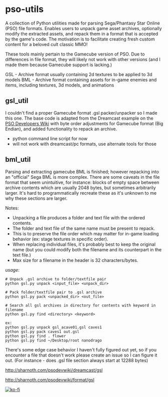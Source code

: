 # pso-utils
A collection of Python utilities made for parsing Sega/Phantasy Star Online (PSO) file formats. Enables users to unpack game asset archives, optionally modify the extracted assets, and repack them in a format that is accepted by the game's code. The motivation is to facilitate creating fresh custom content for a beloved cult classic MMO!

These tools mainly pertain to the Gamecube version of PSO. Due to differences in file format, they will likely not work with other versions (and I made them because Gamecube support is lacking.)

GSL - Archive format usually containing 2d textures to be applied to 3d models
BML - Archive format containing assets for in-game enemies and items, including textures, 3d models, and animations 

## gsl_util
I couldn't find a proper Gamecube format .gsl packer/unpacker so I made this one. The base code is adapted from the Dreamcast example on the [PSO Developers Wiki](http://sharnoth.com/psodevwiki/start) with byte order adjustments for Gamecube format (Big Endian), and added functionality to repack an archive.
- python command line script for now
- will not work with dreamcast/pc formats, use alternate tools for those

## bml_util
Parsing and extracting gamecube BML is finished; however repacking into an "official" Sega BML is more complex. There are some caveats in the file format that seem unintuitive, for instance: blocks of empty space between archive contents which are usually 2048 bytes, but sometimes arbitrarily larger. It's hard to programmatically recreate these as it's unknown to me why these sections are larger.

Notes:
- Unpacking a file produces a folder and text file with the ordered contents.
- The folder and text file of the same name must be present to repack.
- This is to preserve the file order which may matter for in-game loading behavior (ex: stage textures in specific order).
- When replacing individual files, it's probably best to keep the original name (but you could modify both the filename and its counterpart in the text file.)
- Max size for a filename in the header is 32 characters/bytes.

*usage:*
```
# Unpack .gsl archive to folder/textfile pair
python gsl.py unpack <input_file> <unpack_dir>

# Pack folder/textfile pair to .gsl archive
python gsl.py pack <unpacked_dir> <out_file>

# Search all gsl archives in directory for contents with keyword in filename
python gsl.py find <directory> <keyword>

ex: 
python gsl.py unpack gsl_acave01.gsl caves1
python gsl.py pack caves1 out.gsl
python gsl.py find . flower
python gsl.py find ~/Desktop/root nanodrago
```

There's some edge case behavior I haven't fully figured out yet, so if you encounter a file that doesn't work please create an issue so I can figure it out. (For instance - does .gsl file section always start at 12288 bytes)

http://sharnoth.com/psodevwiki/dreamcast/gsl

http://sharnoth.com/psodevwiki/format/gsl

[![ko-fi](https://www.ko-fi.com/img/githubbutton_sm.svg)](https://ko-fi.com/T6T41O9SO)
